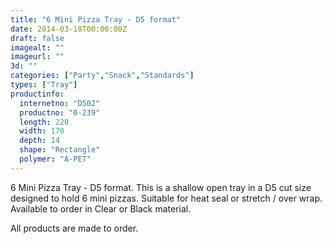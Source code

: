 ```yaml
---
title: "6 Mini Pizza Tray - D5 format"
date: 2014-03-18T00:00:00Z
draft: false
imagealt: ""
imageurl: ""
3d: ""
categories: ["Party","Snack","Standards"]
types: ["Tray"]
productinfo:
  internetno: "D502"
  productno: "0-239"
  length: 220
  width: 170
  depth: 14
  shape: "Rectangle"
  polymer: "A-PET"
---
```

6 Mini Pizza Tray - D5 format. This is a shallow open tray in a D5 cut size designed to hold 6 mini pizzas. Suitable for heat seal or stretch / over wrap. Available to order in Clear or Black material.

All products are made to order.